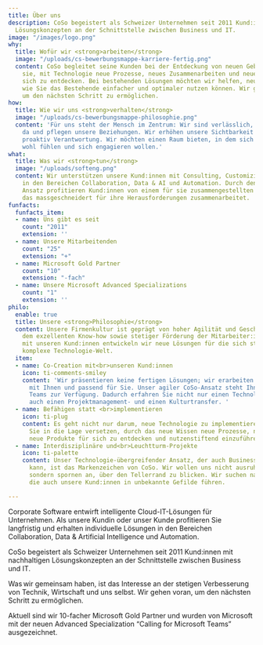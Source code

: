 ```yaml
---
title: Über uns
description: CoSo begeistert als Schweizer Unternehmen seit 2011 Kund:innen mit nachhaltigen
  Lösungskonzepten an der Schnittstelle zwischen Business und IT.
image: "/images/logo.png"
why:
  title: Wofür wir <strong>arbeiten</strong>
  image: "/uploads/cs-bewerbungsmappe-karriere-fertig.png"
  content: CoSo begleitet seine Kunden bei der Entdeckung von neuen Gebieten und befähigt
    sie, mit Technologie neue Prozesse, neues Zusammenarbeiten und neue Produkte für
    sich zu entdecken. Bei bestehenden Lösungen möchten wir helfen, neue Wege aufzuzeigen,
    wie Sie das Bestehende einfacher und optimaler nutzen können. Wir gehen voran,
    um den nächsten Schritt zu ermöglichen.
how:
  title: Wie wir uns <strong>verhalten</strong>
  image: "/uploads/cs-bewerbungsmappe-philosophie.png"
  content: 'Für uns steht der Mensch im Zentrum: Wir sind verlässlich, für andere
    da und pflegen unsere Beziehungen. Wir erhöhen unsere Sichtbarkeit und übernehmen
    proaktiv Verantwortung. Wir möchten einen Raum bieten, in dem sich unsere Mitarbeiter:innen
    wohl fühlen und sich engagieren wollen.'
what:
  title: Was wir <strong>tun</strong>
  image: "/uploads/softeng.png"
  content: Wir unterstützen unsere Kund:innen mit Consulting, Customizing und Training
    in den Bereichen Collaboration, Data & AI und Automation. Durch den oft Technologie-übergreifenden
    Ansatz profitieren Kund:innen von einem für sie zusammengestellten Team an Experten,
    das massgeschneidert für ihre Herausforderungen zusammenarbeitet.
funfacts:
  funfacts_item:
  - name: Uns gibt es seit
    count: "2011"
    extension: ''
  - name: Unsere Mitarbeitenden
    count: "25"
    extension: "+"
  - name: Microsoft Gold Partner
    count: "10"
    extension: "-fach"
  - name: Unsere Microsoft Advanced Specializations
    count: "1"
    extension: ''
philo:
  enable: true
  title: Unsere <strong>Philosophie</strong>
  content: Unsere Firmenkultur ist geprägt von hoher Agilität und Geschwindigkeit,
    dem exzellenten Know-how sowie stetiger Förderung der Mitarbeiter:innen. Gemeinsam
    mit unseren Kund:innen entwickeln wir neue Lösungen für die sich ständig verändernde,
    komplexe Technologie-Welt.
  item:
  - name: Co-Creation mit<br>unseren Kund:innen
    icon: ti-comments-smiley
    content: 'Wir präsentieren keine fertigen Lösungen; wir erarbeiten Sie gemeinsam
      mit Ihnen und passend für Sie. Unser agiler CoSo-Ansatz steht Ihnen in diesen
      Teams zur Verfügung. Dadurch erfahren Sie nicht nur einen Technologie-, sondern
      auch einen Projektmanagement- und einen Kulturtransfer. '
  - name: Befähigen statt <br>implementieren
    icon: ti-plug
    content: Es geht nicht nur darum, neue Technologie zu implementieren. Wir möchten
      Sie in die Lage versetzen, durch das neue Wissen neue Prozesse, neues Zusammenarbeiten,
      neue Produkte für sich zu entdecken und nutzenstiftend einzuführen.
  - name: Interdisziplinäre und<br>Leuchtturm-Projekte
    icon: ti-palette
    content: Unser Technologie-übergreifender Ansatz, der auch Business-Know-how beinhalten
      kann, ist das Markenzeichen von CoSo. Wir wollen uns nicht ausruhen auf Bekanntem,
      sondern spornen an, über den Tellerrand zu blicken. Wir suchen nach Projekten,
      die auch unsere Kund:innen in unbekannte Gefilde führen.

---
```

Corporate Software entwirft intelligente Cloud-IT-Lösungen für Unternehmen. Als unsere Kundin oder unser Kunde profitieren Sie langfristig und erhalten individuelle Lösungen in den Bereichen Collaboration, Data & Artificial Intelligence und Automation.

CoSo begeistert als Schweizer Unternehmen seit 2011 Kund:innen mit nachhaltigen Lösungskonzepten an der Schnittstelle zwischen Business und IT.

Was wir gemeinsam haben, ist das Interesse an der stetigen Verbesserung von Technik, Wirtschaft und uns selbst. Wir gehen voran, um den nächsten Schritt zu ermöglichen.

Aktuell sind wir 10-facher Microsoft Gold Partner und wurden von Microsoft mit der neuen Advanced Specialization “Calling for Microsoft Teams” ausgezeichnet.